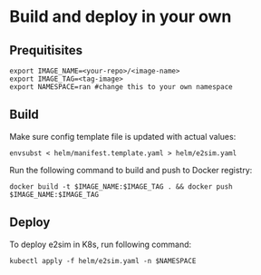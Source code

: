 # Build and deploy in your own
## Prequitisites

```
export IMAGE_NAME=<your-repo>/<image-name>
export IMAGE_TAG=<tag-image>
export NAMESPACE=ran #change this to your own namespace
```

## Build
Make sure config template file is updated with actual values:

```
envsubst < helm/manifest.template.yaml > helm/e2sim.yaml
```

Run the following command to build and push to Docker registry:

```
docker build -t $IMAGE_NAME:$IMAGE_TAG . && docker push $IMAGE_NAME:$IMAGE_TAG
```

## Deploy

To deploy e2sim in K8s, run following command:

```
kubectl apply -f helm/e2sim.yaml -n $NAMESPACE
```